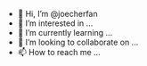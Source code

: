 - 👋 Hi, I’m @joecherfan
- 👀 I’m interested in ...
- 🌱 I’m currently learning ...
- 💞️ I’m looking to collaborate on ...
- 📫 How to reach me ...

<!---
joecherfan/joecherfan is a ✨ special ✨ repository because its `README.md` (this file) appears on your GitHub profile.
You can click the Preview link to take a look at your changes.
--->
